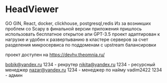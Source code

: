 # HeadViewer
GO GIN, React, docker, clickhouse, postgresql,redis
Из за возникших проблем со Scapy в финальной версии приложения пришлось использовать бесплатное открытое апи GPT-3.5
проект адаптирован к нагрузке и удобен к развертыванию в кластере серверов за счет разделения микросервиса по поддоменам  с upstream балансировки

проект доступен на https://devhv.theomnia.ru/

bobik@yandex.ru	1234 - рекрутер
nikita@yandex.ru 1234 - ресурсный менеджер
nazar@yandex.ru	1234 - менеджер по найму
vadim2422 1234 - админ
